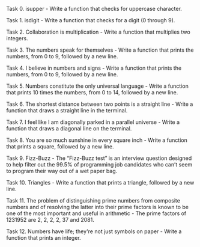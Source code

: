 Task 0. isupper - Write a function that checks for uppercase character.



Task 1. isdigit - Write a function that checks for a digit (0 through 9).



Task 2. Collaboration is multiplication - Write a function that multiplies two integers.



Task 3. The numbers speak for themselves - Write a function that prints the numbers, from 0 to 9, followed by a new line.



Task 4. I believe in numbers and signs - Write a function that prints the numbers, from 0 to 9, followed by a new line.



Task 5. Numbers constitute the only universal language - Write a function that prints 10 times the numbers, from 0 to 14, followed by a new line.



Task 6. The shortest distance between two points is a straight line - Write a function that draws a straight line in the terminal.



Task 7. I feel like I am diagonally parked in a parallel universe - Write a function that draws a diagonal line on the terminal.



Task 8. You are so much sunshine in every square inch - Write a function that prints a square, followed by a new line.



Task 9. Fizz-Buzz - The “Fizz-Buzz test” is an interview question designed to help filter out the 99.5% of programming job candidates who can’t seem to program their way out of a wet paper bag.



Task 10. Triangles - Write a function that prints a triangle, followed by a new line.



Task 11. The problem of distinguishing prime numbers from composite numbers and of resolving the latter into their prime factors is known to be one of the most important and useful in arithmetic - The prime factors of 1231952 are 2, 2, 2, 2, 37 and 2081.



Task 12. Numbers have life; they're not just symbols on paper - Write a function that prints an integer.
